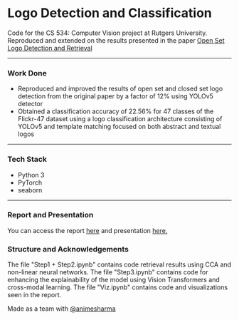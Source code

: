 # Logo Detection and Classification
Code for the CS 534: Computer Vision project at Rutgers University. Reproduced and extended on the results presented in the paper [Open Set Logo Detection 
and Retrieval](https://arxiv.org/abs/1710.10891)

-----------------------------------------
### Work Done

* Reproduced and improved the results of open set and closed set logo detection from the original paper  by a factor of 12% using YOLOv5 detector
* Obtained a classification accuracy of 22.56% for 47 classes of the Flickr-47 dataset using a logo classification architecture 
consisting of YOLOv5 and template matching focused on both abstract and textual logos

***

### Tech Stack

* Python 3
* PyTorch
* seaborn

***

### Report and Presentation 

You can access the report [here](https://github.com/kunjmehta/logo-detection-and-classification/blob/main/CV_Report.pdf) and presentation 
[here.](https://github.com/kunjmehta/logo-detection-and-classification/blob/main/CS534%20-%20Final%20Presentation.pdf)

### Structure and Acknowledgements 
The file "Step1 + Step2.ipynb" contains code retrieval results using CCA and non-linear neural networks. The file "Step3.ipynb"  contains code for enhancing the explainability
of the model using Vision Transformers and cross-modal learning. The file "Viz.ipynb" contains code and visualizations seen in the report.

Made as a team with [@animesharma](https://github.com/animesharma)
